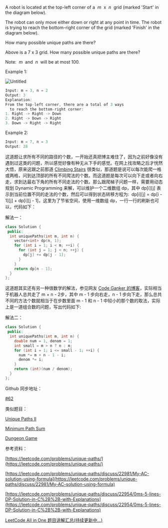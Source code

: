 A robot is located at the top-left corner of a  _m_  x  _n_  grid (marked 'Start' in the diagram below).

The robot can only move either down or right at any point in time. The robot is trying to reach the bottom-right corner of the grid (marked 'Finish' in the diagram below).

How many possible unique paths are there?

Above is a 7 x 3 grid. How many possible unique paths are there?

Note:  _m_  and  _n_  will be at most 100.

Example 1:

![Untitled](https://prod-files-secure.s3.us-west-2.amazonaws.com/bfd53194-dc1b-48fe-b468-4b8f0627c3d5/c4425e70-cb15-44a8-ac72-e1e528b55346/Untitled.png)

```cpp
Input: m = 3, n = 2
Output: 3
Explanation:
From the top-left corner, there are a total of 3 ways
  to reach the bottom-right corner:
1. Right -> Right -> Down
2. Right -> Down -> Right
3. Down -> Right -> Right
```

Example 2:

```cpp
Input: m = 7, n = 3
Output: 28
```

这道题让求所有不同的路径的个数，一开始还真把博主难住了，因为之前好像没有遇到过这类的问题，所以感觉好像有种无从下手的感觉。在网上找攻略之后才恍然大悟，原来这跟之前那道 [Climbing Stairs](http://www.cnblogs.com/grandyang/p/4079165.html) 很类似，那道题是说可以每次能爬一格或两格，问到达顶部的所有不同爬法的个数。而这道题是每次可以向下走或者向右走，求到达最右下角的所有不同走法的个数。那么跟爬梯子问题一样，需要用动态规划 Dynamic Programming 来解，可以维护一个二维数组 dp，其中 dp[i][j] 表示到当前位置不同的走法的个数，然后可以得到状态转移方程为:  dp[i][j] = dp[i - 1][j] + dp[i][j - 1]，这里为了节省空间，使用一维数组 dp，一行一行的刷新也可以，代码如下：

解法一：

```cpp
class Solution {
 public:
  int uniquePaths(int m, int n) {
    vector<int> dp(n, 1);
    for (int i = 1; i < m; ++i) {
      for (int j = 1; j < n; ++j) {
        dp[j] += dp[j - 1]; 
      }
    }
    return dp[n - 1];
  }
};
```

这道题其实还有另一种很数学的解法，参见网友 [Code Ganker 的博客](http://blog.csdn.net/linhuanmars/article/details/22126357)，实际相当于机器人总共走了 m + n - 2步，其中 m - 1 步向右走，n - 1 步向下走，那么总共不同的方法个数就相当于在步数里面 m - 1 和 n - 1 中较小的那个数的取法，实际上是一道组合数的问题，写出代码如下:

解法二：

```cpp
class Solution {
 public:
  int uniquePaths(int m, int n) {
    double num = 1, denom = 1;
    int small = m > n ? n : m;
    for (int i = 1; i <= small - 1; ++i) {
      num *= m + n - 1 - i;
      denom *= i;
    }
    return (int)(num / denom);
  }
};
```

Github 同步地址：

[#62](https://github.com/grandyang/leetcode/issues/62)

类似题目：

[Unique Paths II](http://www.cnblogs.com/grandyang/p/4353680.html)

[Minimum Path Sum](http://www.cnblogs.com/grandyang/p/4353255.html)

[Dungeon Game](http://www.cnblogs.com/grandyang/p/4233035.html)

参考资料：

[https://leetcode.com/problems/unique-paths/](https://leetcode.com/problems/unique-paths/)

[https://leetcode.com/problems/unique-paths/discuss/22981/My-AC-solution-using-formula](https://leetcode.com/problems/unique-paths/discuss/22981/My-AC-solution-using-formula)

[https://leetcode.com/problems/unique-paths/discuss/22954/0ms-5-lines-DP-Solution-in-C%2B%2B-with-Explanations](https://leetcode.com/problems/unique-paths/discuss/22954/0ms-5-lines-DP-Solution-in-C%2B%2B-with-Explanations)

[LeetCode All in One 题目讲解汇总(持续更新中...)](http://www.cnblogs.com/grandyang/p/4606334.html)